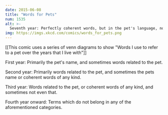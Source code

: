 ```yaml
---
date: 2015-06-08
title: "Words for Pets"
num: 1535
alt: >-
  Seventh year: Perfectly coherent words, but in the pet's language, not mine.
img: https://imgs.xkcd.com/comics/words_for_pets.png
---
```

[[This comic uses a series of venn diagrams to show "Words I use to refer to a pet over the years that I live with"]]

First year: Primarily the pet's name, and sometimes words related to the pet.

Second year: Primarily words related to the pet, and sometimes the pets name or coherent words of any kind.

Third year: Words related to the pet, or coherent words of any kind, and sometimes not even that.

Fourth year onward: Terms which do not belong in any of the aforementioned categories.

